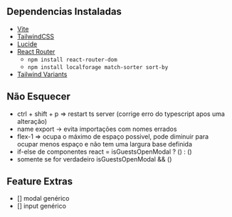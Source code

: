 ## Dependencias Instaladas
- [Vite](https://vitejs.dev/guide/)
- [TailwindCSS](https://tailwindcss.com/docs/guides/vite)
- [Lucide](https://lucide.dev/guide/packages/lucide-react)
- [React Router](https://reactrouter.com/en/main/start/tutorial#setup)
  - ``npm install react-router-dom``
  - ``npm install localforage match-sorter sort-by``
- [Tailwind Variants](https://www.tailwind-variants.org/docs/introduction)

## Não Esquecer
- ctrl + shift + p => restart ts server (corrige erro do typescript apos uma alteração)
- name export -> evita importações com nomes errados
- flex-1 => ocupa o máximo de espaço possivel, pode diminuir para ocupar menos espaço e não tem uma largura base definida
- if-else de componentes react = isGuestsOpenModal ? (<ComponenteCasoSejaTrue />) : (<ComponenteCasoSejaFalse />)
- somente se for verdadeiro isGuestsOpenModal && (<ComponenteCasoSejaTrue />)

## Feature Extras
- [] modal genérico
- [] input genérico